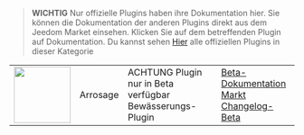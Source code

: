 
>**WICHTIG**
>Nur offizielle Plugins haben ihre Dokumentation hier. Sie können die Dokumentation der anderen Plugins direkt aus dem Jeedom Market einsehen. Klicken Sie auf dem betreffenden Plugin auf Dokumentation.
>Du kannst sehen [Hier](https://market.jeedom.com/index.php?v=d&p=market&type=plugin&categorie=watering) alle offiziellen Plugins in dieser Kategorie


| | | | |
|--- | --- | --- | ---|
|<img src="./beta/._icon.png" class="pluginLogo" width="100" />|Arrosage|ACHTUNG Plugin nur in Beta verfügbar<br/>Bewässerungs-Plugin|[Beta-Dokumentation](./beta/index.md)<br/>[Markt](https://market.jeedom.com/index.php?v=d&p=market_display&id=4198)<br/>[Changelog-Beta](./beta/changelog.md)|
